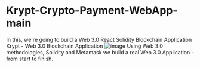 # Krypt-Crypto-Payment-WebApp-main
 In this, we're going to build a Web 3.0 React Solidity Blockchain Application
 Krypt - Web 3.0 Blockchain Application
![image](https://github.com/Himanshunegi0332/Krypt-Crypto-Payment-WebApp-main/assets/108523408/bd67260c-b79a-4674-bb6c-e5eb96c2f669)
Using Web 3.0 methodologies, Solidity and Metamask we build a real Web 3.0 Application - from start to finish.
